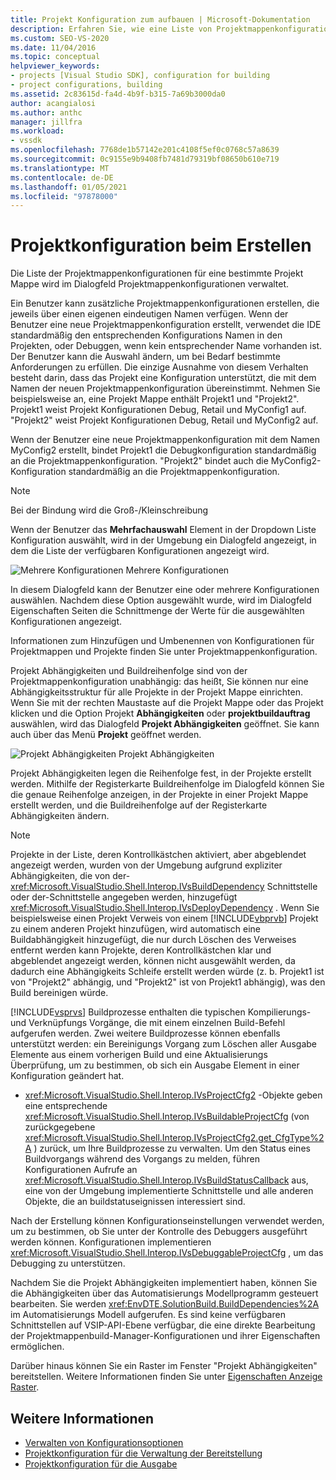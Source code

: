 ```yaml
---
title: Projekt Konfiguration zum aufbauen | Microsoft-Dokumentation
description: Erfahren Sie, wie eine Liste von Projektmappenkonfigurationen für eine bestimmte Lösung über das Dialogfeld Projektmappenkonfigurationen in einem neuen Projekttyp verwaltet wird.
ms.custom: SEO-VS-2020
ms.date: 11/04/2016
ms.topic: conceptual
helpviewer_keywords:
- projects [Visual Studio SDK], configuration for building
- project configurations, building
ms.assetid: 2c83615d-fa4d-4b9f-b315-7a69b3000da0
author: acangialosi
ms.author: anthc
manager: jillfra
ms.workload:
- vssdk
ms.openlocfilehash: 7768de1b57142e201c4108f5ef0c0768c57a8639
ms.sourcegitcommit: 0c9155e9b9408fb7481d79319bf08650b610e719
ms.translationtype: MT
ms.contentlocale: de-DE
ms.lasthandoff: 01/05/2021
ms.locfileid: "97878000"
---
```

# <a name="project-configuration-for-building"></a>Projektkonfiguration beim Erstellen
Die Liste der Projektmappenkonfigurationen für eine bestimmte Projekt Mappe wird im Dialogfeld Projektmappenkonfigurationen verwaltet.

 Ein Benutzer kann zusätzliche Projektmappenkonfigurationen erstellen, die jeweils über einen eigenen eindeutigen Namen verfügen. Wenn der Benutzer eine neue Projektmappenkonfiguration erstellt, verwendet die IDE standardmäßig den entsprechenden Konfigurations Namen in den Projekten, oder Debuggen, wenn kein entsprechender Name vorhanden ist. Der Benutzer kann die Auswahl ändern, um bei Bedarf bestimmte Anforderungen zu erfüllen. Die einzige Ausnahme von diesem Verhalten besteht darin, dass das Projekt eine Konfiguration unterstützt, die mit dem Namen der neuen Projektmappenkonfiguration übereinstimmt. Nehmen Sie beispielsweise an, eine Projekt Mappe enthält Projekt1 und "Projekt2". Projekt1 weist Projekt Konfigurationen Debug, Retail und MyConfig1 auf. "Projekt2" weist Projekt Konfigurationen Debug, Retail und MyConfig2 auf.

 Wenn der Benutzer eine neue Projektmappenkonfiguration mit dem Namen MyConfig2 erstellt, bindet Projekt1 die Debugkonfiguration standardmäßig an die Projektmappenkonfiguration. "Projekt2" bindet auch die MyConfig2-Konfiguration standardmäßig an die Projektmappenkonfiguration.

> [!NOTE]
> Bei der Bindung wird die Groß-/Kleinschreibung

 Wenn der Benutzer das **Mehrfachauswahl** Element in der Dropdown Liste Konfiguration auswählt, wird in der Umgebung ein Dialogfeld angezeigt, in dem die Liste der verfügbaren Konfigurationen angezeigt wird.

 ![Mehrere Konfigurationen](../../extensibility/internals/media/vsmultiplecfgs.gif "vsmultiplecfgs") Mehrere Konfigurationen

 In diesem Dialogfeld kann der Benutzer eine oder mehrere Konfigurationen auswählen. Nachdem diese Option ausgewählt wurde, wird im Dialogfeld Eigenschaften Seiten die Schnittmenge der Werte für die ausgewählten Konfigurationen angezeigt.

 Informationen [](../../extensibility/internals/solution-configuration.md) zum Hinzufügen und Umbenennen von Konfigurationen für Projektmappen und Projekte finden Sie unter Projektmappenkonfiguration.

 Projekt Abhängigkeiten und Buildreihenfolge sind von der Projektmappenkonfiguration unabhängig: das heißt, Sie können nur eine Abhängigkeitsstruktur für alle Projekte in der Projekt Mappe einrichten. Wenn Sie mit der rechten Maustaste auf die Projekt Mappe oder das Projekt klicken und die Option Projekt **Abhängigkeiten** oder **projektbuildauftrag** auswählen, wird das Dialogfeld **Projekt Abhängigkeiten** geöffnet. Sie kann auch über das Menü **Projekt** geöffnet werden.

 ![Projekt Abhängigkeiten](../../extensibility/internals/media/vsprojdependencies.gif "vsprojabhängigkeiten") Projekt Abhängigkeiten

 Projekt Abhängigkeiten legen die Reihenfolge fest, in der Projekte erstellt werden. Mithilfe der Registerkarte Buildreihenfolge im Dialogfeld können Sie die genaue Reihenfolge anzeigen, in der Projekte in einer Projekt Mappe erstellt werden, und die Buildreihenfolge auf der Registerkarte Abhängigkeiten ändern.

> [!NOTE]
> Projekte in der Liste, deren Kontrollkästchen aktiviert, aber abgeblendet angezeigt werden, wurden von der Umgebung aufgrund expliziter Abhängigkeiten, die von der- <xref:Microsoft.VisualStudio.Shell.Interop.IVsBuildDependency> Schnittstelle oder der-Schnittstelle angegeben werden, hinzugefügt <xref:Microsoft.VisualStudio.Shell.Interop.IVsDeployDependency> . Wenn Sie beispielsweise einen Projekt Verweis von einem [!INCLUDE[vbprvb](../../code-quality/includes/vbprvb_md.md)] Projekt zu einem anderen Projekt hinzufügen, wird automatisch eine Buildabhängigkeit hinzugefügt, die nur durch Löschen des Verweises entfernt werden kann Projekte, deren Kontrollkästchen klar und abgeblendet angezeigt werden, können nicht ausgewählt werden, da dadurch eine Abhängigkeits Schleife erstellt werden würde (z. b. Projekt1 ist von "Projekt2" abhängig, und "Projekt2" ist von Projekt1 abhängig), was den Build bereinigen würde.

 [!INCLUDE[vsprvs](../../code-quality/includes/vsprvs_md.md)] Buildprozesse enthalten die typischen Kompilierungs-und Verknüpfungs Vorgänge, die mit einem einzelnen Build-Befehl aufgerufen werden. Zwei weitere Buildprozesse können ebenfalls unterstützt werden: ein Bereinigungs Vorgang zum Löschen aller Ausgabe Elemente aus einem vorherigen Build und eine Aktualisierungs Überprüfung, um zu bestimmen, ob sich ein Ausgabe Element in einer Konfiguration geändert hat.

- <xref:Microsoft.VisualStudio.Shell.Interop.IVsProjectCfg2> -Objekte geben eine entsprechende <xref:Microsoft.VisualStudio.Shell.Interop.IVsBuildableProjectCfg> (von zurückgegebene <xref:Microsoft.VisualStudio.Shell.Interop.IVsProjectCfg2.get_CfgType%2A> ) zurück, um Ihre Buildprozesse zu verwalten. Um den Status eines Buildvorgangs während des Vorgangs zu melden, führen Konfigurationen Aufrufe an <xref:Microsoft.VisualStudio.Shell.Interop.IVsBuildStatusCallback> aus, eine von der Umgebung implementierte Schnittstelle und alle anderen Objekte, die an buildstatuseignissen interessiert sind.

 Nach der Erstellung können Konfigurationseinstellungen verwendet werden, um zu bestimmen, ob Sie unter der Kontrolle des Debuggers ausgeführt werden können. Konfigurationen implementieren <xref:Microsoft.VisualStudio.Shell.Interop.IVsDebuggableProjectCfg> , um das Debugging zu unterstützen.

 Nachdem Sie die Projekt Abhängigkeiten implementiert haben, können Sie die Abhängigkeiten über das Automatisierungs Modellprogramm gesteuert bearbeiten. Sie werden <xref:EnvDTE.SolutionBuild.BuildDependencies%2A> im Automatisierungs Modell aufgerufen. Es sind keine verfügbaren Schnittstellen auf VSIP-API-Ebene verfügbar, die eine direkte Bearbeitung der Projektmappenbuild-Manager-Konfigurationen und ihrer Eigenschaften ermöglichen.

 Darüber hinaus können Sie ein Raster im Fenster "Projekt Abhängigkeiten" bereitstellen. Weitere Informationen finden Sie unter [Eigenschaften Anzeige Raster](../../extensibility/internals/properties-display-grid.md).

## <a name="see-also"></a>Weitere Informationen
- [Verwalten von Konfigurationsoptionen](../../extensibility/internals/managing-configuration-options.md)
- [Projektkonfiguration für die Verwaltung der Bereitstellung](../../extensibility/internals/project-configuration-for-managing-deployment.md)
- [Projektkonfiguration für die Ausgabe](../../extensibility/internals/project-configuration-for-output.md)
